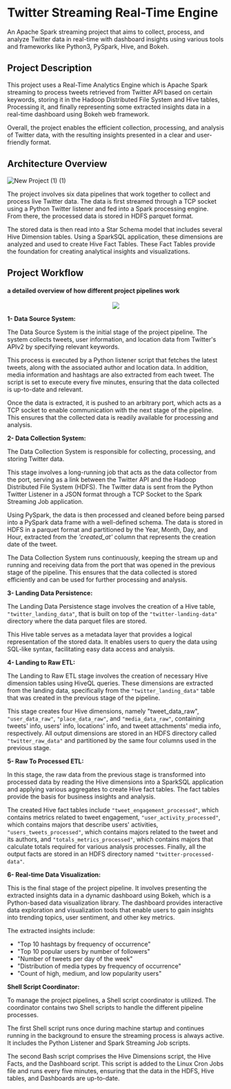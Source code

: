 
# Twitter Streaming Real-Time Engine

An Apache Spark streaming project that aims to collect, process, and analyze Twitter data in real-time with dashboard insights using various tools and frameworks like Python3, PySpark, Hive, and Bokeh.

## Project Description

This project uses a Real-Time Analytics Engine which is Apache Spark streaming to process tweets retrieved from Twitter API based on certain keywords, storing it in the Hadoop Distributed File System and Hive tables, Processing it, and finally representing some extracted insights data in a real-time dashboard using Bokeh web framework.

Overall, the project enables the efficient collection, processing, and analysis of Twitter data, with the resulting insights presented in a clear and user-friendly format.

## Architecture Overview

![New Project (1) (1)](https://user-images.githubusercontent.com/46838441/236661118-abc7c938-da95-4015-84ed-9b7d3fcbbb22.png)

The project involves six data pipelines that work together to collect and process live Twitter data. The data is first streamed through a TCP socket using a Python Twitter listener and fed into a Spark processing engine. From there, the processed data is stored in HDFS parquet format.

The stored data is then read into a Star Schema model that includes several Hive Dimension tables. Using a SparkSQL application, these dimensions are analyzed and used to create Hive Fact Tables. These Fact Tables provide the foundation for creating analytical insights and visualizations.

## Project Workflow

#### a detailed overview of how different project pipelines work

<p align="center">
  <img src="https://user-images.githubusercontent.com/46838441/236661208-7bf0dbd3-18cd-49a1-82da-37e25fa6c4cf.png">
</p>


**1- Data Source System:**

The Data Source System is the initial stage of the project pipeline. The system collects tweets, user information, and location data from Twitter's APIv2 by specifying relevant keywords.

This process is executed by a Python listener script that fetches the latest tweets, along with the associated author and location data. In addition, media information and hashtags are also extracted from each tweet. The script is set to execute every five minutes, ensuring that the data collected is up-to-date and relevant.

Once the data is extracted, it is pushed to an arbitrary port, which acts as a TCP socket to enable communication with the next stage of the pipeline. This ensures that the collected data is readily available for processing and analysis.

**2- Data Collection System:**

The Data Collection System is responsible for collecting, processing, and storing Twitter data.

This stage involves a long-running job that acts as the data collector from the port, serving as a link between the Twitter API and the Hadoop Distributed File System (HDFS). The Twitter data is sent from the Python Twitter Listener in a JSON format through a TCP Socket to the Spark Streaming Job application.

Using PySpark, the data is then processed and cleaned before being parsed into a PySpark data frame with a well-defined schema. The data is stored in HDFS in a parquet format and partitioned by the Year, Month, Day, and Hour, extracted from the *'created_at'* column that represents the creation date of the tweet.

The Data Collection System runs continuously, keeping the stream up and running and receiving data from the port that was opened in the previous stage of the pipeline. This ensures that the data collected is stored efficiently and can be used for further processing and analysis.

**3- Landing Data Persistence:**

The Landing Data Persistence stage involves the creation of a Hive table, `"twitter_landing_data"`, that is built on top of the `"twitter-landing-data"` directory where the data parquet files are stored.

This Hive table serves as a metadata layer that provides a logical representation of the stored data. It enables users to query the data using SQL-like syntax, facilitating easy data access and analysis.

**4- Landing to Raw ETL:**

The Landing to Raw ETL stage involves the creation of necessary Hive dimension tables using HiveQL queries. These dimensions are extracted from the landing data, specifically from the `"twitter_landing_data"` table that was created in the previous stage of the pipeline.

This stage creates four Hive dimensions, namely "tweet_data_raw", `"user_data_raw"`, `"place_data_raw"`, and `"media_data_raw"`, containing tweets' info, users' info, locations' info, and tweet attachments' media info, respectively. All output dimensions are stored in an HDFS directory called `"twitter_raw_data"` and partitioned by the same four columns used in the previous stage.

**5- Raw To Processed ETL:**

In this stage, the raw data from the previous stage is transformed into processed data by reading the Hive dimensions into a SparkSQL application and applying various aggregates to create Hive fact tables. The fact tables provide the basis for business insights and analysis. 

The created Hive fact tables include `"tweet_engagement_processed"`, which contains metrics related to tweet engagement, `"user_activity_processed"`, which contains majors that describe users' activities, `"users_tweets_processed"`, which contains majors related to the tweet and its authors, and `"totals_metrics_processed"`, which contains majors that calculate totals required for various analysis processes. Finally, all the output facts are stored in an HDFS directory named `"twitter-processed-data"`.

**6- Real-time Data Visualization:**

This is the final stage of the project pipeline. It involves presenting the extracted insights data in a dynamic dashboard using Bokeh, which is a Python-based data visualization library. The dashboard provides interactive data exploration and visualization tools that enable users to gain insights into trending topics, user sentiment, and other key metrics.

The extracted insights include:
- "Top 10 hashtags by frequency of occurrence"
- "Top 10 popular users by number of followers"
- "Number of tweets per day of the week"
- "Distribution of media types by frequency of occurrence"
- "Count of high, medium, and low popularity users"

**Shell Script Coordinator:**

To manage the project pipelines, a Shell script coordinator is utilized. The coordinator contains two Shell scripts to handle the different pipeline processes.

The first Shell script runs once during machine startup and continues running in the background to ensure the streaming process is always active. It includes the Python Listener and Spark Streaming Job scripts.

The second Bash script comprises the Hive Dimensions script, the Hive Facts, and the Dashboard script. This script is added to the Linux Cron Jobs file and runs every five minutes, ensuring that the data in the HDFS, Hive tables, and Dashboards are up-to-date.



